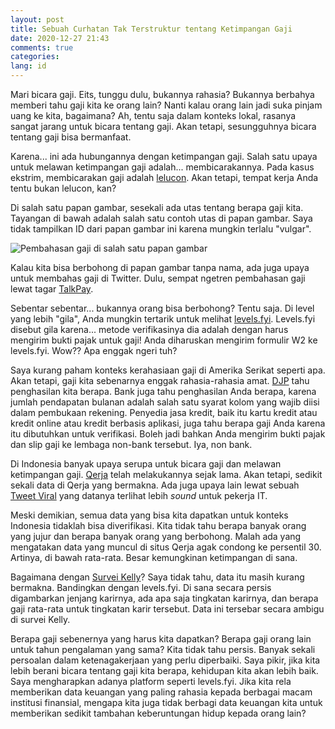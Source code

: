 ```yaml
---
layout: post
title: Sebuah Curhatan Tak Terstruktur tentang Ketimpangan Gaji
date: 2020-12-27 21:43
comments: true
categories:
lang: id
---
```



Mari bicara gaji. Eits, tunggu dulu, bukannya rahasia?
Bukannya berbahya memberi tahu gaji kita ke orang lain?
Nanti kalau orang lain jadi suka pinjam uang ke kita,
bagaimana? Ah, tentu saja dalam konteks lokal, rasanya
sangat jarang untuk bicara tentang gaji. Akan tetapi,
sesungguhnya bicara tentang gaji bisa bermanfaat.

Karena... ini ada hubungannya dengan ketimpangan gaji. Salah
satu upaya untuk melawan ketimpangan gaji adalah...
membicarakannya. Pada kasus ekstrim, membicarakan gaji
adalah [lelucon](https://www.youtube.com/watch?v=7xH7eGFuSYI). Akan tetapi, tempat kerja Anda tentu
bukan lelucon, kan?

Di salah satu papan gambar, sesekali ada utas tentang
berapa gaji kita. Tayangan di bawah adalah salah satu
contoh utas di papan gambar. Saya tidak tampilkan ID
dari papan gambar ini karena mungkin terlalu "vulgar".

![Pembahasan gaji di salah satu papan gambar](/images/post/pay-inequality.png)

Kalau kita bisa berbohong di papan gambar tanpa nama,
ada juga upaya untuk membahas gaji di Twitter. Dulu,
sempat ngetren pembahasan gaji lewat tagar [TalkPay](https://www.theguardian.com/us-news/2015/may/02/talkpay-income-inequality-twitter-gender-pay-gap).

Sebentar sebentar... bukannya orang bisa berbohong?
Tentu saja. Di level yang lebih "gila", Anda mungkin
tertarik untuk melihat [levels.fyi](https://levels.fyi).
Levels.fyi disebut gila karena... metode verifikasinya
dia adalah dengan harus mengirim bukti pajak untuk gaji!
Anda diharuskan mengirim formulir W2 ke levels.fyi.
Wow?? Apa enggak ngeri tuh?

Saya kurang paham konteks kerahasiaan gaji di Amerika Serikat seperti apa.
Akan tetapi, gaji kita sebenarnya enggak rahasia-rahasia amat.
[DJP](https://djpb.kemenkeu.go.id) tahu penghasilan kita berapa.
Bank juga tahu penghasilan Anda berapa, karena jumlah pendapatan
bulanan adalah salah satu syarat kolom yang wajib diisi dalam
pembukaan rekening. Penyedia jasa kredit, baik itu kartu kredit
atau kredit online atau kredit berbasis aplikasi, juga tahu
berapa gaji Anda karena itu dibutuhkan untuk verifikasi.
Boleh jadi bahkan Anda mengirim bukti pajak dan slip gaji ke
lembaga non-bank tersebut. Iya, non bank.

Di Indonesia banyak upaya serupa untuk bicara gaji dan
melawan ketimpangan gaji. [Qerja](https://www.qerja.com/) telah
melakukannya sejak lama. Akan tetapi, sedikit sekali data di Qerja
yang bermakna. Ada juga upaya lain lewat sebuah
[Tweet Viral](https://twitter.com/petrabarus/status/1228607065481809921)
yang datanya terlihat lebih *sound* untuk pekerja IT.

Meski demikian, semua data yang bisa kita dapatkan untuk konteks Indonesia tidaklah
bisa diverifikasi. Kita tidak tahu berapa banyak orang
yang jujur dan berapa banyak orang yang berbohong. Malah
ada yang mengatakan data yang muncul di situs Qerja agak
condong ke persentil 30. Artinya, di bawah rata-rata. Besar
kemungkinan ketimpangan di sana.

Bagaimana dengan [Survei Kelly](https://www.kellyservices.co.id/salary-guide-2020/)?
Saya tidak tahu, data itu masih kurang bermakna. Bandingkan dengan levels.fyi.
Di sana secara persis digambarkan jenjang karirnya, ada apa saja
tingkatan karirnya, dan berapa gaji rata-rata untuk tingkatan karir tersebut.
Data ini tersebar secara ambigu di survei Kelly.

Berapa gaji sebenernya yang harus kita dapatkan? Berapa
gaji orang lain untuk tahun pengalaman yang sama? Kita
tidak tahu persis. Banyak sekali persoalan dalam ketenagakerjaan
yang perlu diperbaiki. Saya pikir, jika kita lebih berani
bicara tentang gaji kita berapa, kehidupan kita akan lebih
baik. Saya mengharapkan adanya platform seperti levels.fyi.
Jika kita rela memberikan data keuangan yang paling rahasia
kepada berbagai macam institusi finansial, mengapa kita
juga tidak berbagi data keuangan kita untuk memberikan
sedikit tambahan keberuntungan hidup kepada orang lain?
